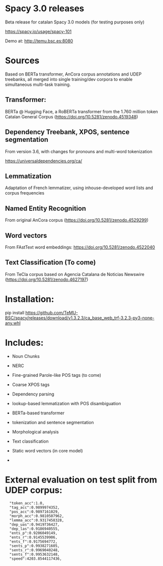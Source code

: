 # Spacy 3.0 releases

Beta release for catalan Spacy 3.0 models (for testing purposes only)

https://spacy.io/usage/spacy-101

Demo at:
http://temu.bsc.es:8080


# Sources
Based on BERTa transformer, AnCora corpus annotations and UDEP treebanks, all merged into single training/dev corpora to enable simultaneous multi-task training.

## Transformer:

BERTa @ Hugging Face, a RoBERTa transformer from the 1.760 million token Catalan General Corpus (https://doi.org/10.5281/zenodo.4519348) 

## Dependency Treebank, XPOS, sentence segmentation

From version 3.6, with changes for pronouns and multi-word tokenization 

https://universaldependencies.org/ca/


## Lemmatization

Adaptation of French lemmatizer, using inhouse-developed word lists and corpus frequencies

## Named Entity Recognition

From original AnCora corpus (https://doi.org/10.5281/zenodo.4529299)

## Word vectors

From FAstText word embeddings: https://doi.org/10.5281/zenodo.4522040

## Text Classification (To come)

From TeCla corpus based on Agencia Catalana de Noticias Newswire
(https://doi.org/10.5281/zenodo.4627197)

# Installation:

pip install https://github.com/TeMU-BSC/spacy/releases/download/v1.3.2.3/ca_base_web_trf-3.2.3-py3-none-any.whl


# Includes:

* Noun Chunks

* NERC

* Fine-grained Parole-like POS tags (to come)

* Coarse XPOS tags

* Dependency parsing

* lookup-based lemmatization with POS disambiguation

* BERTa-based transformer

* tokenization and sentence segmentation

* Morphological analysis

* Text classification

* Static word vectors (in core model)
* 

# External evaluation on test split from UDEP corpus:
```
  "token_acc":1.0,
  "tag_acc":0.9899974352,
  "pos_acc":0.9897161029,
  "morph_acc":0.9810507962,
  "lemma_acc":0.9317458328,
  "dep_uas":0.9419736427,
  "dep_las":0.9186940555,
  "ents_p":0.9206049149,
  "ents_r":0.9145539906,
  "ents_f":0.9175694772,
  "sents_p":0.9938271605,
  "sents_r":0.9969040248,
  "sents_f":0.9953632148,
  "speed":4203.8544117436,
```
